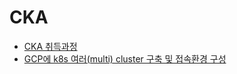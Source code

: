 # CKA


- [CKA 취득과정](https://github.com/k8s-certification/CKA/wiki/CKA-%EC%B7%A8%EB%93%9D%EA%B3%BC%EC%A0%95)
- [GCP에 k8s 여러(multi) cluster 구축 및 접속환경 구성](https://github.com/k8s-certification/CKA/wiki/GCP%EC%97%90-k8s-%EC%97%AC%EB%9F%AC(multi)-cluster-%EA%B5%AC%EC%B6%95-%EB%B0%8F-%EC%A0%91%EC%86%8D%ED%99%98%EA%B2%BD-%EA%B5%AC%EC%84%B1)

